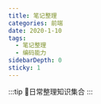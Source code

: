 ```yaml
---
title: 笔记整理
categories: 前端
date: 2020-1-10
tags:
  - 笔记整理
  - 编码能力
sidebarDepth: 0
sticky: 1
---
```


:::tip
📝日常整理知识集合
:::

<!-- more -->
